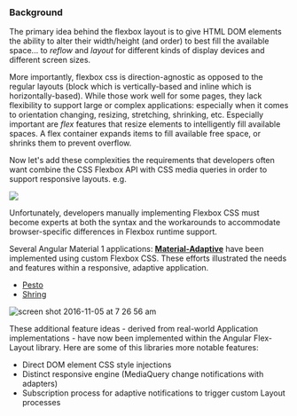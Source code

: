 ### Background

The primary idea behind the flexbox layout is to give HTML DOM elements the ability to alter their width/height (and order) to best fill the available space... to *reflow* and *layout* for different kinds of display devices and different screen sizes. 

More importantly, flexbox css is direction-agnostic as opposed to the regular layouts (block which is vertically-based and inline which is horizontally-based). While those work well for some pages, they lack flexibility to support large or complex applications: especially when it comes to orientation changing, resizing, stretching, shrinking, etc.  Especially important are *flex* features that resize elements to intelligently fill available spaces. A flex container expands items to fill available free space, or shrinks them to prevent overflow.

Now let's add these complexities the requirements that developers often want combine the CSS Flexbox API with CSS media queries in order to support responsive layouts. e.g.


<a href="" target="_blank">
<img src="https://cloud.githubusercontent.com/assets/210413/20029960/fbbc0e62-a328-11e6-8045-c6532affc857.png">
</a>

<br/>

Unfortunately, developers manually implementing Flexbox CSS must become experts at both the syntax and the workarounds to accommodate browser-specific differences in Flexbox runtime support.

Several Angular Material 1 applications: **[Material-Adaptive](https://github.com/angular/material-adaptive/tree/master/shrine)** have been implemented using custom Flexbox CSS. These efforts illustrated the needs and features within a responsive, adaptive application.

*  [Pesto](https://material-adaptive.firebaseapp.com/pesto/app/dist.html#/home)
*  [Shring](https://material-adaptive.firebaseapp.com/shrine/app/dist.html)

![screen shot 2016-11-05 at 7 26 56 am](https://cloud.githubusercontent.com/assets/210413/20029970/44c16d64-a329-11e6-9a9a-bd00561ea936.png)

These additional feature ideas - derived from real-world Application implementations - have now been implemented within the Angular Flex-Layout library. Here are some of this libraries more notable features:   

*  Direct DOM element CSS style injections
*  Distinct responsive engine (MediaQuery change notifications with adapters)
*  Subscription process for adaptive notifications to trigger custom Layout processes

